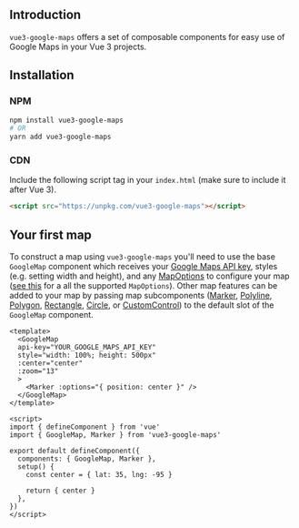 ## Introduction

`vue3-google-maps` offers a set of composable components for easy use of Google Maps in your Vue 3 projects.

## Installation

### NPM

```bash
npm install vue3-google-maps
# OR
yarn add vue3-google-maps
```

### CDN

Include the following script tag in your `index.html` (make sure to include it after Vue 3).

```html
<script src="https://unpkg.com/vue3-google-maps"></script>
```

## Your first map

To construct a map using `vue3-google-maps` you'll need to use the base `GoogleMap` component which receives your [Google Maps API key](https://developers.google.com/maps/documentation/javascript/get-api-key), styles (e.g. setting width and height), and any [MapOptions](https://developers.google.com/maps/documentation/javascript/reference/map#MapOptions) to configure your map ([see this](https://github.com/inocan-group/vue3-google-maps/blob/develop/src/components/GoogleMap.vue#L24-L62) for a all the supported `MapOptions`).
Other map features can be added to your map by passing map subcomponents ([Marker](/components/marker), [Polyline](/components/polyline), [Polygon](/components/polygon), [Rectangle](/components/rectangle), [Circle](/components/circle), or [CustomControl](/components/custom-control)) to the default slot of the `GoogleMap` component.

<!-- prettier-ignore -->
```vue
<template>
  <GoogleMap
  api-key="YOUR_GOOGLE_MAPS_API_KEY"
  style="width: 100%; height: 500px"
  :center="center"
  :zoom="13"
  >
    <Marker :options="{ position: center }" />
  </GoogleMap>
</template>

<script>
import { defineComponent } from 'vue'
import { GoogleMap, Marker } from 'vue3-google-maps'

export default defineComponent({
  components: { GoogleMap, Marker },
  setup() {
    const center = { lat: 35, lng: -95 }

    return { center }
  },
})
</script>
```

\
<GoogleMap style="width: 100%; height: 500px" :center="{ lat: 35, lng: -95 }" :zoom="13">
<Marker :options="{ position: { lat: 35, lng: -95 } }" />
</GoogleMap>
